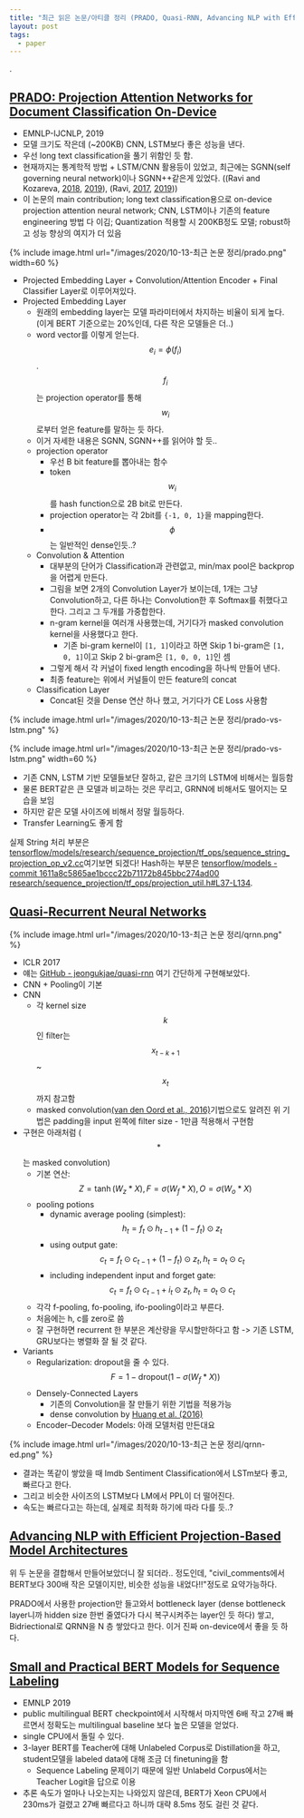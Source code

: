 ```yaml
---
title: "최근 읽은 논문/아티클 정리 (PRADO, Quasi-RNN, Advancing NLP with Efficient Projection-Based Model Architectures, Small and Practical BERT Models for Sequence Labeling)"
layout: post
tags:
  - paper
---
```


.

## [PRADO: Projection Attention Networks for Document Classification On-Device](https://www.aclweb.org/anthology/D19-1506.pdf)

* EMNLP-IJCNLP, 2019
* 모델 크기도 작은데 (~200KB) CNN, LSTM보다 좋은 성능을 낸다.
* 우선 long text classification을 풀기 위함인 듯 함.
* 현재까지는 통계학적 방법 + LSTM/CNN 활용등이 있었고, 최근에는 SGNN(self governing neural network)이나 SGNN++같은게 있었다. ((Ravi and Kozareva, [2018](https://www.aclweb.org/anthology/D18-1105/), [2019](https://www.aclweb.org/anthology/P19-1368/)), (Ravi, [2017](https://arxiv.org/abs/1708.00630), [2019](http://proceedings.mlr.press/v97/ravi19a/ravi19a.pdf)))
* 이 논문의 main contribution; long text classification용으로 on-device projection attention neural network; CNN, LSTM이나 기존의 feature engineering 방법 다 이김; Quantization 적용할 시 200KB정도 모델; robust하고 성능 향상의 여지가 더 있음

{% include image.html url="/images/2020/10-13-최근 논문 정리/prado.png" width=60 %}

* Projected Embedding Layer + Convolution/Attention Encoder + Final Classifier Layer로 이루어져있다.
* Projected Embedding Layer
  * 원래의 embedding layer는 모델 파라미터에서 차지하는 비율이 되게 높다. (이게 BERT 기준으로는 20%인데, 다른 작은 모델들은 더..)
  * word vector를 이렇게 얻는다. $$e_i = \phi(f_i) $$. $$f_i$$는 projection operator를 통해 $$w_i$$로부터 얻은 feature를 말하는 듯 하다.
  * 이거 자세한 내용은 SGNN, SGNN++를 읽어야 할 듯..
  * projection operator
    * 우선 B bit feature를 뽑아내는 함수
    * token $$w_i$$를 hash function으로 2B bit로 만든다.
    * projection operator는 각 2bit를 `{-1, 0, 1}`을 mapping한다.
    * $$\phi$$는 일반적인 dense인듯..?
  * Convolution & Attention
    * 대부분의 단어가 Classification과 관련없고, min/max pool은 backprop을 어렵게 만든다.
    * 그림을 보면 2개의 Convolution Layer가 보이는데, 1개는 그냥 Convolution하고, 다른 하나는 Convolution한 후 Softmax를 취했다고 한다. 그리고 그 두개를 가중합한다.
    * n-gram kernel을 여러개 사용했는데, 거기다가 masked convolution kernel을 사용했다고 한다.
      * 기존 bi-gram kernel이 `[1, 1]`이라고 하면 Skip 1 bi-gram은 `[1, 0, 1]`이고 Skip 2 bi-gram은 `[1, 0, 0, 1]`인 셈
    * 그렇게 해서 각 커널이 fixed length encoding을 하나씩 만들어 낸다.
    * 최종 feature는 위에서 커널들이 만든 feature의 concat
  * Classification Layer
    * Concat된 것을 Dense 연산 하나 했고, 거기다가 CE Loss 사용함

{% include image.html url="/images/2020/10-13-최근 논문 정리/prado-vs-lstm.png" %}

{% include image.html url="/images/2020/10-13-최근 논문 정리/prado-vs-lstm.png" width=60 %}

* 기존 CNN, LSTM 기반 모델들보단 잘하고, 같은 크기의 LSTM에 비해서는 월등함
* 물론 BERT같은 큰 모델과 비교하는 것은 무리고, GRNN에 비해서도 떨어지는 모습을 보임
* 하지만 같은 모델 사이즈에 비해서 정말 월등하다.
* Transfer Learning도 좋게 함

실제 String 처리 부분은 [tensorflow/models/research/sequence_projection/tf_ops/sequence_string_projection_op_v2.cc](https://github.com/tensorflow/models/blob/master/research/sequence_projection/tf_ops/sequence_string_projection_op_v2.cc)여기보면 되겠다! Hash하는 부분은 [tensorflow/models - commit 1611a8c5865ae1bccc22b71172b845bbc274ad00 research/sequence_projection/tf_ops/projection_util.h#L37-L134](https://github.com/tensorflow/models/blob/1611a8c5865ae1bccc22b71172b845bbc274ad00/research/sequence_projection/tf_ops/projection_util.h#L37-L134).

## [Quasi-Recurrent Neural Networks](https://arxiv.org/abs/1611.01576)

{% include image.html url="/images/2020/10-13-최근 논문 정리/qrnn.png" %}

* ICLR 2017
* 얘는 [GitHub - jeongukjae/quasi-rnn](https://github.com/jeongukjae/quasi-rnn) 여기 간단하게 구현해보았다.
* CNN + Pooling이 기본
* CNN
  * 각 kernel size $$k$$인 filter는 $$x_{t - k + 1}$$ ~ $$x_t$$까지 참고함
  * masked convolution[(van den Oord et al., 2016)](https://arxiv.org/pdf/1601.06759.pdf)기법으로도 알려진 위 기법은 padding을 input 왼쪽에 filter size - 1만큼 적용해서 구현함
* 구현은 아래처럼 ($$*$$는 masked convolution)
  * 기본 연산: $$Z = \tanh(W_z * X), F = \sigma(W_f * X), O = \sigma(W_o * X)$$
  * pooling potions
    * dynamic average pooling (simplest): $$h_t = f_t \odot h_{t- 1} + (1 - f_t) \odot z_t$$
    * using output gate: $$c_t = f_t \odot c_{t- 1} + (1 - f_t) \odot z_t, h_t = o_t \odot c_t$$
    * including independent input and forget gate: $$c_t = f_t \odot c_{t - 1} + i_t \odot z_t, h_t = o_t \odot c_t$$
  * 각각 f-pooling, fo-pooling, ifo-pooling이라고 부른다.
  * 처음에는 h, c를 zero로 씀
  * 잘 구현하면 recurrent 한 부분은 계산량을 무시할만하다고 함 -> 기존 LSTM, GRU보다는 병렬화 잘 될 것 같다.
* Variants
  * Regularization: dropout을 줄 수 있다. $$F = 1 - \text{dropout} (1 - \sigma(W_f * X))$$
  * Densely-Connected Layers
    * 기존의 Convolution을 잘 만들기 위한 기법을 적용가능
    * dense convolution by [Huang et al. (2016)](https://arxiv.org/abs/1608.06993)
  * Encoder–Decoder Models: 아래 모델처럼 만든대요

{% include image.html url="/images/2020/10-13-최근 논문 정리/qrnn-ed.png" %}

* 결과는 똑같이 쌓았을 때 Imdb Sentiment Classification에서 LSTm보다 좋고, 빠르다고 한다.
* 그리고 비슷한 사이즈의 LSTM보다 LM에서 PPL이 더 떨어진다.
* 속도는 빠르다고는 하는데, 실제로 최적화 하기에 따라 다를 듯..?

## [Advancing NLP with Efficient Projection-Based Model Architectures](https://ai.googleblog.com/2020/09/advancing-nlp-with-efficient-projection.html)

위 두 논문을 결합해서 만들어보았더니 잘 되더라.. 정도인데, "civil_comments에서 BERT보다 300배 작은 모델이지만, 비슷한 성능을 내었다!!"정도로 요약가능하다.

PRADO에서 사용한 projection만 들고와서 bottleneck layer (dense bottleneck layer니까 hidden size 한번 줄였다가 다시 복구시켜주는 layer인 듯 하다) 쌓고, Bidriectional로 QRNN을 N 층 쌓았다고 한다. 이거 진짜 on-device에서 좋을 듯 하다.

## [Small and Practical BERT Models for Sequence Labeling](https://www.aclweb.org/anthology/D19-1374.pdf)

* EMNLP 2019
* public multilingual BERT checkpoint에서 시작해서 마지막엔 6배 작고 27배 빠르면서 정확도는 multilingual baseline 보다 높은 모델을 얻었다.
* single CPU에서 돌릴 수 있다.
* 3-layer BERT를 Teacher에 대해 Unlabeled Corpus로 Distillation을 하고, student모델을 labeled data에 대해 조금 더 finetuning을 함
  * Sequence Labeling 문제이기 때문에 일반 Unlabeld Corpus에서는 Teacher Logit을 답으로 이용
* 추론 속도가 얼마나 나오는지는 나와있지 않은데, BERT가 Xeon CPU에서 230ms가 걸렸고 27배 빠르다고 하니까 대략 8.5ms 정도 걸린 것 같다.
